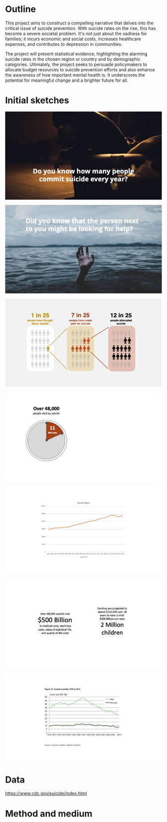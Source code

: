 

# Outline
This project aims to construct a compelling narrative that delves into the critical issue of suicide prevention. With suicide rates on the rise, this has become a severe societal problem. It's not just about the sadness for families; it incurs economic and social costs, increases healthcare expenses, and contributes to depression in communities.

The project will present statistical evidence, highlighting the alarming suicide rates in the chosen region or country and by demographic categories. Ultimately, the project seeks to persuade policymakers to allocate budget resources to suicide prevention efforts and also enhance the awareness of how important mental health is. It underscores the potential for meaningful change and a brighter future for all.

# Initial sketches

![Sketch1](Final_sketch1.jpeg)

![Sketch1](Final_sketch2.jpeg)

![Sketch1](Final_sketch3.jpeg)

![Sketch1](Final_sketch4.jpeg)

![Sketch1](Final_sketch5.jpeg)

![Sketch1](Final_sketch6.jpeg)

![Sketch1](Final_sketch7.jpeg)


# Data

https://www.cdc.gov/suicide/index.html

# Method and medium

